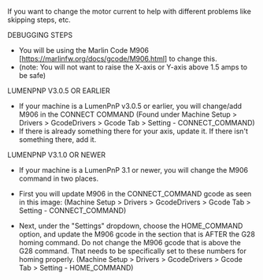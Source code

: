 If you want to change the motor current to help with different problems like skipping steps, etc.


DEBUGGING STEPS

 * You will be using the Marlin Code M906 [https://marlinfw.org/docs/gcode/M906.html] to change this.
 * (note: You will not want to raise the X-axis or Y-axis above 1.5 amps to be safe)


LUMENPNP V3.0.5 OR EARLIER

 * If your machine is a LumenPnP v3.0.5 or earlier, you will change/add M906 in the CONNECT COMMAND
   (Found under Machine Setup > Drivers > GcodeDrivers > Gcode Tab > Setting - CONNECT_COMMAND)
 * If there is already something there for your axis, update it. If there isn't something there, add it.
   




LUMENPNP V3.1.0 OR NEWER

 * If your machine is a LumenPnP 3.1 or newer, you will change the M906 command in two places.
 * First you will update M906 in the CONNECT_COMMAND gcode as seen in this image:
   (Machine Setup > Drivers > GcodeDrivers > Gcode Tab > Setting - CONNECT_COMMAND)

 * Next, under the "Settings" dropdown, choose the HOME_COMMAND option, and update the M906 gcode in the section that is AFTER the G28 homing command. Do not change the M906 gcode that is above the G28 command. That needs to be specifically set to these numbers for homing properly.
   (Machine Setup > Drivers > GcodeDrivers > Gcode Tab > Setting - HOME_COMMAND)
   